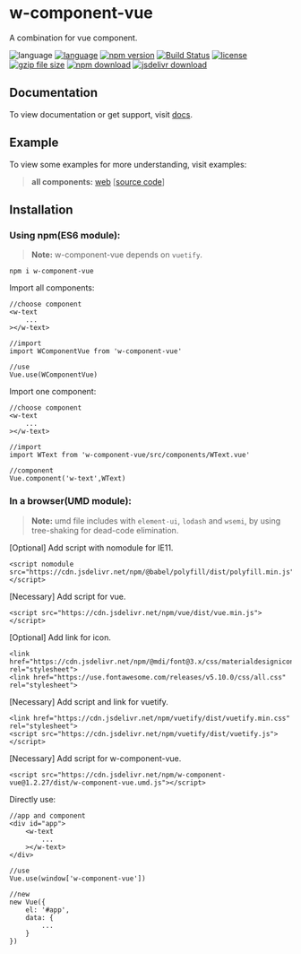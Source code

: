 # w-component-vue
A combination for vue component.

![language](https://img.shields.io/badge/language-JavaScript-orange.svg) 
[![language](https://img.shields.io/badge/vue-2.x-brightgreen.svg)](https://github.com/vuejs/vue) 
[![npm version](http://img.shields.io/npm/v/w-component-vue.svg?style=flat)](https://npmjs.org/package/w-component-vue) 
[![Build Status](https://travis-ci.org/yuda-lyu/w-component-vue.svg?branch=master)](https://travis-ci.org/yuda-lyu/w-component-vue) 
[![license](https://img.shields.io/npm/l/w-component-vue.svg?style=flat)](https://npmjs.org/package/w-component-vue) 
[![gzip file size](http://img.badgesize.io/yuda-lyu/w-component-vue/master/dist/w-component-vue.umd.js.svg?compression=gzip)](https://github.com/yuda-lyu/w-component-vue)
[![npm download](https://img.shields.io/npm/dt/w-component-vue.svg)](https://npmjs.org/package/w-component-vue) 
[![jsdelivr download](https://img.shields.io/jsdelivr/npm/hm/w-component-vue.svg)](https://www.jsdelivr.com/package/npm/w-component-vue)

## Documentation
To view documentation or get support, visit [docs](https://yuda-lyu.github.io/w-component-vue/module-WBadge.html).

## Example
To view some examples for more understanding, visit examples:

> **all components:** [web](https://yuda-lyu.github.io/w-component-vue/examples/app.html) [[source code](https://github.com/yuda-lyu/w-component-vue/blob/master/docs/examples/app.html)]

## Installation
### Using npm(ES6 module):
> **Note:** w-component-vue depends on `vuetify`.

```alias
npm i w-component-vue
```
Import all components:
```alias
//choose component
<w-text
    ...
></w-text>

//import
import WComponentVue from 'w-component-vue'

//use
Vue.use(WComponentVue)
```
Import one component:
```alias
//choose component
<w-text
    ...
></w-text>

//import
import WText from 'w-component-vue/src/components/WText.vue'

//component
Vue.component('w-text',WText)
```

### In a browser(UMD module):
> **Note:** umd file includes with `element-ui`, `lodash` and `wsemi`, by using tree-shaking for dead-code elimination.

[Optional] Add script with nomodule for IE11.
```alias
<script nomodule src="https://cdn.jsdelivr.net/npm/@babel/polyfill/dist/polyfill.min.js"></script>
```
[Necessary] Add script for vue.
```alias
<script src="https://cdn.jsdelivr.net/npm/vue/dist/vue.min.js"></script>
```
[Optional] Add link for icon.
```alias
<link href="https://cdn.jsdelivr.net/npm/@mdi/font@3.x/css/materialdesignicons.min.css" rel="stylesheet">
<link href="https://use.fontawesome.com/releases/v5.10.0/css/all.css" rel="stylesheet">
```
[Necessary] Add script and link for vuetify.
```alias
<link href="https://cdn.jsdelivr.net/npm/vuetify/dist/vuetify.min.css" rel="stylesheet">
<script src="https://cdn.jsdelivr.net/npm/vuetify/dist/vuetify.js"></script>
```
[Necessary] Add script for w-component-vue.
```alias
<script src="https://cdn.jsdelivr.net/npm/w-component-vue@1.2.27/dist/w-component-vue.umd.js"></script>
```
Directly use:
```alias
//app and component
<div id="app">
    <w-text
        ...
    ></w-text>
</div>

//use
Vue.use(window['w-component-vue'])

//new
new Vue({
    el: '#app',
    data: {
        ...
    }
})
```